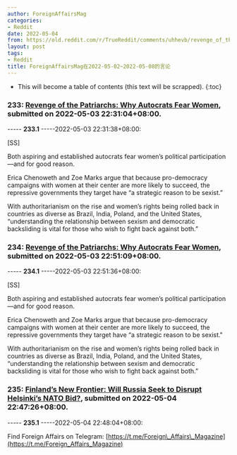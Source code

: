 ```yaml
---
author: ForeignAffairsMag
categories:
- Reddit
date: 2022-05-04
from: https://old.reddit.com/r/TrueReddit/comments/uhhevb/revenge_of_the_patriarchs_why_autocrats_fear_women/
layout: post
tags:
- Reddit
title: ForeignAffairsMag在2022-05-02~2022-05-08的言论
---
```


* This will become a table of contents (this text will be scrapped).
{:toc}

### 233: [Revenge of the Patriarchs: Why Autocrats Fear Women](https://old.reddit.com/r/TrueReddit/comments/uhhevb/revenge_of_the_patriarchs_why_autocrats_fear_women/), submitted on 2022-05-03 22:31:04+08:00.

----- __233.1__ -----2022-05-03 22:31:38+08:00:

\[SS\]

Both aspiring and established autocrats fear women’s political participation—and for good reason.  


Erica Chenoweth and Zoe Marks argue that because pro-democracy campaigns with women at their center are more likely to succeed, the repressive governments they target have “a strategic reason to be sexist.”  


With authoritarianism on the rise and women’s rights being rolled back in countries as diverse as Brazil, India, Poland, and the United States, “understanding the relationship between sexism and democratic backsliding is vital for those who wish to fight back against both.”

### 234: [Revenge of the Patriarchs: Why Autocrats Fear Women](https://old.reddit.com/r/TwoXChromosomes/comments/uhhtnb/revenge_of_the_patriarchs_why_autocrats_fear_women/), submitted on 2022-05-03 22:51:09+08:00.

----- __234.1__ -----2022-05-03 22:51:36+08:00:

\[SS\]

Both aspiring and established autocrats fear women’s political participation—and for good reason.

Erica Chenoweth and Zoe Marks argue that because pro-democracy campaigns with women at their center are more likely to succeed, the repressive governments they target have “a strategic reason to be sexist."

With authoritarianism on the rise and women’s rights being rolled back in countries as diverse as Brazil, India, Poland, and the United States, “understanding the relationship between sexism and democratic backsliding is vital for those who wish to fight back against both.”

### 235: [Finland’s New Frontier: Will Russia Seek to Disrupt Helsinki’s NATO Bid?](https://old.reddit.com/r/europe/comments/ui89sv/finlands_new_frontier_will_russia_seek_to_disrupt/), submitted on 2022-05-04 22:47:26+08:00.

----- __235.1__ -----2022-05-04 22:48:04+08:00:

Find Foreign Affairs on Telegram: [https://t.me/Foreign\_Affairs\_Magazine](https://t.me/Foreign_Affairs_Magazine)

